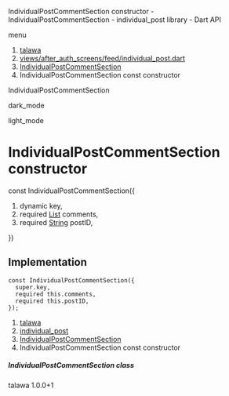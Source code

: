 




IndividualPostCommentSection constructor - IndividualPostCommentSection - individual\_post library - Dart API







menu

1. [talawa](../../index.html)
2. [views/after\_auth\_screens/feed/individual\_post.dart](../../file-___home_harshil_Desktop_open-source_palisadoes_talawa_lib_views_after_auth_screens_feed_individual_post/)
3. [IndividualPostCommentSection](../../file-___home_harshil_Desktop_open-source_palisadoes_talawa_lib_views_after_auth_screens_feed_individual_post/IndividualPostCommentSection-class.html)
4. IndividualPostCommentSection const constructor

IndividualPostCommentSection


dark\_mode

light\_mode




# IndividualPostCommentSection constructor


const
IndividualPostCommentSection({

1. dynamic key,
2. required [List](https://api.flutter.dev/flutter/dart-core/List-class.html) comments,
3. required [String](https://api.flutter.dev/flutter/dart-core/String-class.html) postID,

})

## Implementation

```
const IndividualPostCommentSection({
  super.key,
  required this.comments,
  required this.postID,
});
```

 


1. [talawa](../../index.html)
2. [individual\_post](../../file-___home_harshil_Desktop_open-source_palisadoes_talawa_lib_views_after_auth_screens_feed_individual_post/)
3. [IndividualPostCommentSection](../../file-___home_harshil_Desktop_open-source_palisadoes_talawa_lib_views_after_auth_screens_feed_individual_post/IndividualPostCommentSection-class.html)
4. IndividualPostCommentSection const constructor

##### IndividualPostCommentSection class





talawa
1.0.0+1






